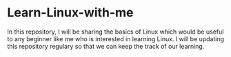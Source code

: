 # Learn-Linux-with-me

In this repository, I will be sharing the basics of Linux which would be useful to  any beginner like me who is interested in learning Linux.
I will be updating this repository regulary so that we can keep the track of our learning.


